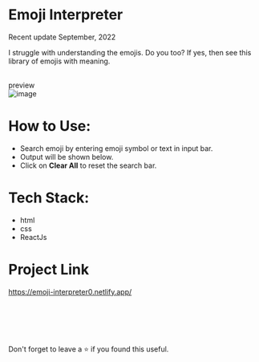 
# Emoji Interpreter
Recent update September, 2022<br/>

I struggle with understanding the emojis. Do you too? If yes, then see this library of emojis with meaning.

<br/>preview<br/>
![image](https://user-images.githubusercontent.com/43793294/194758983-25dd7b07-8305-4ebb-9021-34484b5328c6.png)
<br/>

# How to Use:
 - Search emoji by entering emoji symbol or text in input bar.
 - Output will be shown below.
 - Click on **Clear All** to reset the search bar.
 
# Tech Stack:

 - html
 - css 
 - ReactJs

# Project Link

https://emoji-interpreter0.netlify.app/

<br/>
<br/>
<br/>
<br/>

Don't forget to leave a ⭐ if you found this useful.
